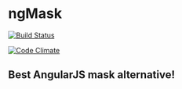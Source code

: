 ngMask
======

[![Build Status](https://travis-ci.org/candreoliveira/ngMask.svg)](https://travis-ci.org/candreoliveira/ngMask)

[![Code Climate](https://codeclimate.com/github/candreoliveira/ngMask.png)](https://codeclimate.com/github/candreoliveira/ngMask)

## Best AngularJS mask alternative!
